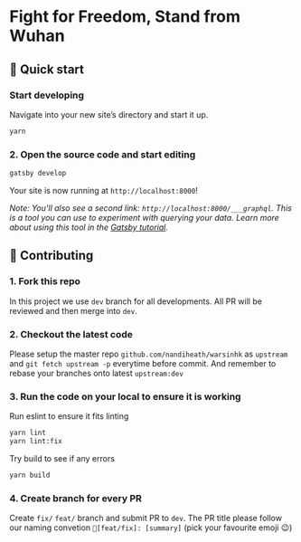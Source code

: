 <h1>
  Fight for Freedom, Stand from Wuhan
</h1>

## 🚀 Quick start

### Start developing

Navigate into your new site’s directory and start it up.

```bash
yarn
```

### 2. Open the source code and start editing

```bash
gatsby develop
```

Your site is now running at `http://localhost:8000`!

_Note: You'll also see a second link: _`http://localhost:8000/___graphql`_. This is a tool you can use to experiment with querying your data. Learn more about using this tool in the [Gatsby tutorial](https://www.gatsbyjs.org/tutorial/part-five/#introducing-graphiql)._

## 🌟 Contributing

### 1. Fork this repo

In this project we use `dev` branch for all developments. All PR will be reviewed and then merge into `dev`.

### 2. Checkout the latest code

Please setup the master repo `github.com/nandiheath/warsinhk` as `upstream` and `git fetch upstream -p` everytime before commit. And remember to rebase your branches onto latest `upstream:dev`

### 3. Run the code on your local to ensure it is working

Run eslint to ensure it fits linting

```bash
yarn lint
yarn lint:fix
```

Try build to see if any errors

```bash
yarn build
```

### 4. Create branch for every PR

Create `fix/` `feat/` branch and submit PR to `dev`.
The PR title please follow our naming convetion `🌟[feat/fix]: [summary]` (pick your favourite emoji 😉)
